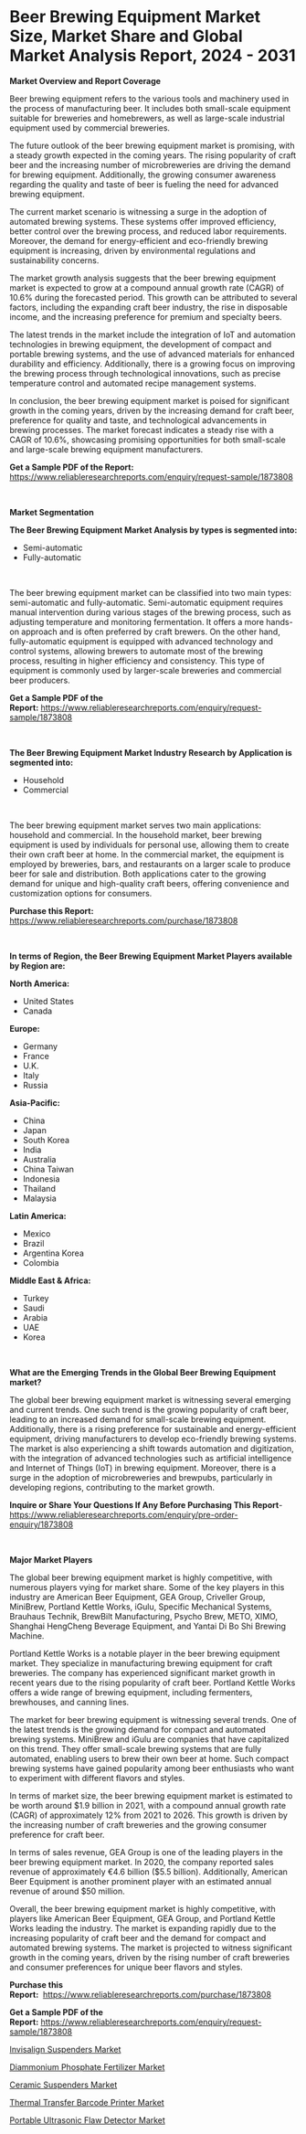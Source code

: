 <p><h1>Beer Brewing Equipment Market Size, Market Share and Global Market Analysis Report, 2024 - 2031</h1></p><p><strong>Market Overview and Report Coverage</strong></p>
<p><p>Beer brewing equipment refers to the various tools and machinery used in the process of manufacturing beer. It includes both small-scale equipment suitable for breweries and homebrewers, as well as large-scale industrial equipment used by commercial breweries.</p><p>The future outlook of the beer brewing equipment market is promising, with a steady growth expected in the coming years. The rising popularity of craft beer and the increasing number of microbreweries are driving the demand for brewing equipment. Additionally, the growing consumer awareness regarding the quality and taste of beer is fueling the need for advanced brewing equipment.</p><p>The current market scenario is witnessing a surge in the adoption of automated brewing systems. These systems offer improved efficiency, better control over the brewing process, and reduced labor requirements. Moreover, the demand for energy-efficient and eco-friendly brewing equipment is increasing, driven by environmental regulations and sustainability concerns.</p><p>The market growth analysis suggests that the beer brewing equipment market is expected to grow at a compound annual growth rate (CAGR) of 10.6% during the forecasted period. This growth can be attributed to several factors, including the expanding craft beer industry, the rise in disposable income, and the increasing preference for premium and specialty beers.</p><p>The latest trends in the market include the integration of IoT and automation technologies in brewing equipment, the development of compact and portable brewing systems, and the use of advanced materials for enhanced durability and efficiency. Additionally, there is a growing focus on improving the brewing process through technological innovations, such as precise temperature control and automated recipe management systems.</p><p>In conclusion, the beer brewing equipment market is poised for significant growth in the coming years, driven by the increasing demand for craft beer, preference for quality and taste, and technological advancements in brewing processes. The market forecast indicates a steady rise with a CAGR of 10.6%, showcasing promising opportunities for both small-scale and large-scale brewing equipment manufacturers.</p></p>
<p><strong>Get a Sample PDF of the Report:</strong> <a href="https://www.reliableresearchreports.com/enquiry/request-sample/1873808">https://www.reliableresearchreports.com/enquiry/request-sample/1873808</a></p>
<p>&nbsp;</p>
<p><strong>Market Segmentation</strong></p>
<p><strong>The Beer Brewing Equipment Market Analysis by types is segmented into:</strong></p>
<p><ul><li>Semi-automatic</li><li>Fully-automatic</li></ul></p>
<p>&nbsp;</p>
<p><p>The beer brewing equipment market can be classified into two main types: semi-automatic and fully-automatic. Semi-automatic equipment requires manual intervention during various stages of the brewing process, such as adjusting temperature and monitoring fermentation. It offers a more hands-on approach and is often preferred by craft brewers. On the other hand, fully-automatic equipment is equipped with advanced technology and control systems, allowing brewers to automate most of the brewing process, resulting in higher efficiency and consistency. This type of equipment is commonly used by larger-scale breweries and commercial beer producers.</p></p>
<p><strong>Get a Sample PDF of the Report:</strong>&nbsp;<a href="https://www.reliableresearchreports.com/enquiry/request-sample/1873808">https://www.reliableresearchreports.com/enquiry/request-sample/1873808</a></p>
<p>&nbsp;</p>
<p><strong>The Beer Brewing Equipment Market Industry Research by Application is segmented into:</strong></p>
<p><ul><li>Household</li><li>Commercial</li></ul></p>
<p>&nbsp;</p>
<p><p>The beer brewing equipment market serves two main applications: household and commercial. In the household market, beer brewing equipment is used by individuals for personal use, allowing them to create their own craft beer at home. In the commercial market, the equipment is employed by breweries, bars, and restaurants on a larger scale to produce beer for sale and distribution. Both applications cater to the growing demand for unique and high-quality craft beers, offering convenience and customization options for consumers.</p></p>
<p><strong>Purchase this Report:</strong>&nbsp; <a href="https://www.reliableresearchreports.com/purchase/1873808">https://www.reliableresearchreports.com/purchase/1873808</a></p>
<p>&nbsp;</p>
<p><strong>In terms of Region, the Beer Brewing Equipment Market Players available by Region are:</strong></p>
<p>
    <p> <strong> North America: </strong>
        <ul>
            <li>United States</li>
            <li>Canada</li>
        </ul>
        </p> 
    <p> <strong> Europe: </strong>
        <ul>
            <li>Germany</li>
            <li>France</li>
            <li>U.K.</li>
            <li>Italy</li>
            <li>Russia</li>
        </ul>
        </p> 
    <p> <strong> Asia-Pacific: </strong>
        <ul>
            <li>China</li>
            <li>Japan</li>
            <li>South Korea</li>
            <li>India</li>
            <li>Australia</li>
            <li>China Taiwan</li>
            <li>Indonesia</li>
            <li>Thailand</li>
            <li>Malaysia</li>
        </ul>
        </p> 
    <p> <strong> Latin America: </strong>
        <ul>
            <li>Mexico</li>
            <li>Brazil</li>
            <li>Argentina Korea</li>
            <li>Colombia</li>
        </ul>
        </p> 
    <p> <strong> Middle East & Africa: </strong>
        <ul>
            <li>Turkey</li>
            <li>Saudi</li>
            <li>Arabia</li>
            <li>UAE</li>
            <li>Korea</li>
        </ul>
    </p>
    </p>
<p>&nbsp;</p>
<p><strong>What are the Emerging Trends in the Global Beer Brewing Equipment market?</strong></p>
<p><p>The global beer brewing equipment market is witnessing several emerging and current trends. One such trend is the growing popularity of craft beer, leading to an increased demand for small-scale brewing equipment. Additionally, there is a rising preference for sustainable and energy-efficient equipment, driving manufacturers to develop eco-friendly brewing systems. The market is also experiencing a shift towards automation and digitization, with the integration of advanced technologies such as artificial intelligence and Internet of Things (IoT) in brewing equipment. Moreover, there is a surge in the adoption of microbreweries and brewpubs, particularly in developing regions, contributing to the market growth.</p></p>
<p><strong>Inquire or Share Your Questions If Any Before Purchasing This Report</strong>- <a href="https://www.reliableresearchreports.com/enquiry/pre-order-enquiry/1873808">https://www.reliableresearchreports.com/enquiry/pre-order-enquiry/1873808</a></p>
<p>&nbsp;</p>
<p><strong>Major Market Players</strong></p>
<p><p>The global beer brewing equipment market is highly competitive, with numerous players vying for market share. Some of the key players in this industry are American Beer Equipment, GEA Group, Criveller Group, MiniBrew, Portland Kettle Works, iGulu, Specific Mechanical Systems, Brauhaus Technik, BrewBilt Manufacturing, Psycho Brew, METO, XIMO, Shanghai HengCheng Beverage Equipment, and Yantai Di Bo Shi Brewing Machine.</p><p>Portland Kettle Works is a notable player in the beer brewing equipment market. They specialize in manufacturing brewing equipment for craft breweries. The company has experienced significant market growth in recent years due to the rising popularity of craft beer. Portland Kettle Works offers a wide range of brewing equipment, including fermenters, brewhouses, and canning lines.</p><p>The market for beer brewing equipment is witnessing several trends. One of the latest trends is the growing demand for compact and automated brewing systems. MiniBrew and iGulu are companies that have capitalized on this trend. They offer small-scale brewing systems that are fully automated, enabling users to brew their own beer at home. Such compact brewing systems have gained popularity among beer enthusiasts who want to experiment with different flavors and styles.</p><p>In terms of market size, the beer brewing equipment market is estimated to be worth around $1.9 billion in 2021, with a compound annual growth rate (CAGR) of approximately 12% from 2021 to 2026. This growth is driven by the increasing number of craft breweries and the growing consumer preference for craft beer.</p><p>In terms of sales revenue, GEA Group is one of the leading players in the beer brewing equipment market. In 2020, the company reported sales revenue of approximately €4.6 billion ($5.5 billion). Additionally, American Beer Equipment is another prominent player with an estimated annual revenue of around $50 million.</p><p>Overall, the beer brewing equipment market is highly competitive, with players like American Beer Equipment, GEA Group, and Portland Kettle Works leading the industry. The market is expanding rapidly due to the increasing popularity of craft beer and the demand for compact and automated brewing systems. The market is projected to witness significant growth in the coming years, driven by the rising number of craft breweries and consumer preferences for unique beer flavors and styles.</p></p>
<p><strong>Purchase this Report:</strong>&nbsp;&nbsp;<a href="https://www.reliableresearchreports.com/purchase/1873808">https://www.reliableresearchreports.com/purchase/1873808</a></p>
<p></p>
<p><strong>Get a Sample PDF of the Report:</strong>&nbsp;<a href="https://www.reliableresearchreports.com/enquiry/request-sample/1873808">https://www.reliableresearchreports.com/enquiry/request-sample/1873808</a></p>
<p><p><a href="https://medium.com/@lauryframi644/decoding-invisalign-suspenders-market-metrics-market-share-trends-and-growth-patterns-259dc56e8f82">Invisalign Suspenders Market</a></p><p><a href="https://www.linkedin.com/pulse/diammonium-phosphate-fertilizer-market-share-amp-new-trends-rke8e/">Diammonium Phosphate Fertilizer Market</a></p><p><a href="https://medium.com/@lauryframi644/ceramic-suspenders-market-size-reveals-the-best-marketing-channels-in-global-industry-00aca67f1cd5">Ceramic Suspenders Market</a></p><p><a href="https://github.com/santosh758595/Market-Research-Report-List-2/blob/main/thermal-transfer-barcode-printer-market.md">Thermal Transfer Barcode Printer Market</a></p><p><a href="https://github.com/Chiragrp25/Market-Research-Report-List-2/blob/main/portable-ultrasonic-flaw-detector-market.md">Portable Ultrasonic Flaw Detector Market</a></p></p>
